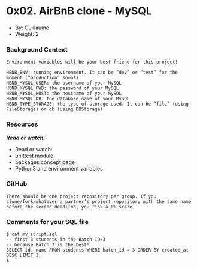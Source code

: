 # 0x02. AirBnB clone - MySQL

+ By: Guillaume
+ Weight: 2


### Background Context
```
Environment variables will be your best friend for this project!

HBNB_ENV: running environment. It can be “dev” or “test” for the moment (“production” soon!)
HBNB_MYSQL_USER: the username of your MySQL
HBNB_MYSQL_PWD: the password of your MySQL
HBNB_MYSQL_HOST: the hostname of your MySQL
HBNB_MYSQL_DB: the database name of your MySQL
HBNB_TYPE_STORAGE: the type of storage used. It can be “file” (using FileStorage) or db (using DBStorage)

```

### Resources
***Read or watch:***
* Read or watch:
* unittest module
* packages concept page
* Python3 and environment variables


### GitHub

```
There should be one project repository per group. If you clone/fork/whatever a partner’s project repository with the same name before the second deadline, you risk a 0% score.

```

### Comments for your SQL file

```
$ cat my_script.sql
-- first 3 students in the Batch ID=3
-- because Batch 3 is the best!
SELECT id, name FROM students WHERE batch_id = 3 ORDER BY created_at DESC LIMIT 3;
$

```
















